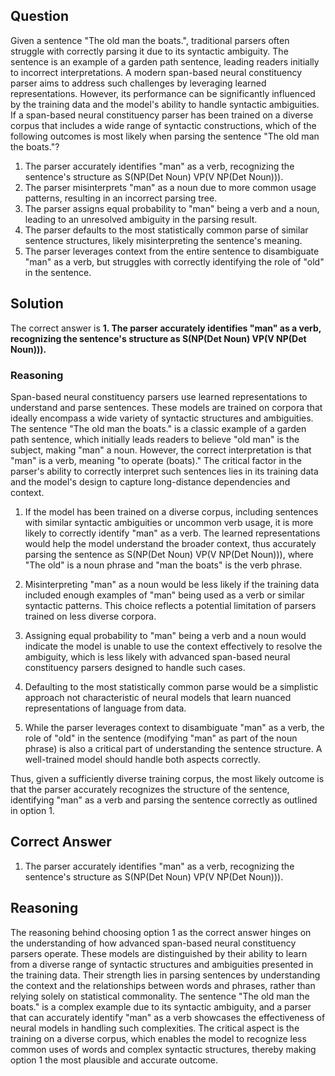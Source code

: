 ## Question
Given a sentence "The old man the boats.", traditional parsers often struggle with correctly parsing it due to its syntactic ambiguity. The sentence is an example of a garden path sentence, leading readers initially to incorrect interpretations. A modern span-based neural constituency parser aims to address such challenges by leveraging learned representations. However, its performance can be significantly influenced by the training data and the model's ability to handle syntactic ambiguities. If a span-based neural constituency parser has been trained on a diverse corpus that includes a wide range of syntactic constructions, which of the following outcomes is most likely when parsing the sentence "The old man the boats."?

1. The parser accurately identifies "man" as a verb, recognizing the sentence's structure as S(NP(Det Noun) VP(V NP(Det Noun))).
2. The parser misinterprets "man" as a noun due to more common usage patterns, resulting in an incorrect parsing tree.
3. The parser assigns equal probability to "man" being a verb and a noun, leading to an unresolved ambiguity in the parsing result.
4. The parser defaults to the most statistically common parse of similar sentence structures, likely misinterpreting the sentence's meaning.
5. The parser leverages context from the entire sentence to disambiguate "man" as a verb, but struggles with correctly identifying the role of "old" in the sentence.

## Solution
The correct answer is **1. The parser accurately identifies "man" as a verb, recognizing the sentence's structure as S(NP(Det Noun) VP(V NP(Det Noun))).**

### Reasoning
Span-based neural constituency parsers use learned representations to understand and parse sentences. These models are trained on corpora that ideally encompass a wide variety of syntactic structures and ambiguities. The sentence "The old man the boats." is a classic example of a garden path sentence, which initially leads readers to believe "old man" is the subject, making "man" a noun. However, the correct interpretation is that "man" is a verb, meaning "to operate (boats)." The critical factor in the parser's ability to correctly interpret such sentences lies in its training data and the model's design to capture long-distance dependencies and context.

1. If the model has been trained on a diverse corpus, including sentences with similar syntactic ambiguities or uncommon verb usage, it is more likely to correctly identify "man" as a verb. The learned representations would help the model understand the broader context, thus accurately parsing the sentence as S(NP(Det Noun) VP(V NP(Det Noun))), where "The old" is a noun phrase and "man the boats" is the verb phrase.

2. Misinterpreting "man" as a noun would be less likely if the training data included enough examples of "man" being used as a verb or similar syntactic patterns. This choice reflects a potential limitation of parsers trained on less diverse corpora.

3. Assigning equal probability to "man" being a verb and a noun would indicate the model is unable to use the context effectively to resolve the ambiguity, which is less likely with advanced span-based neural constituency parsers designed to handle such cases.

4. Defaulting to the most statistically common parse would be a simplistic approach not characteristic of neural models that learn nuanced representations of language from data.

5. While the parser leverages context to disambiguate "man" as a verb, the role of "old" in the sentence (modifying "man" as part of the noun phrase) is also a critical part of understanding the sentence structure. A well-trained model should handle both aspects correctly.

Thus, given a sufficiently diverse training corpus, the most likely outcome is that the parser accurately recognizes the structure of the sentence, identifying "man" as a verb and parsing the sentence correctly as outlined in option 1.

## Correct Answer
1. The parser accurately identifies "man" as a verb, recognizing the sentence's structure as S(NP(Det Noun) VP(V NP(Det Noun))).

## Reasoning
The reasoning behind choosing option 1 as the correct answer hinges on the understanding of how advanced span-based neural constituency parsers operate. These models are distinguished by their ability to learn from a diverse range of syntactic structures and ambiguities presented in the training data. Their strength lies in parsing sentences by understanding the context and the relationships between words and phrases, rather than relying solely on statistical commonality. The sentence "The old man the boats." is a complex example due to its syntactic ambiguity, and a parser that can accurately identify "man" as a verb showcases the effectiveness of neural models in handling such complexities. The critical aspect is the training on a diverse corpus, which enables the model to recognize less common uses of words and complex syntactic structures, thereby making option 1 the most plausible and accurate outcome.